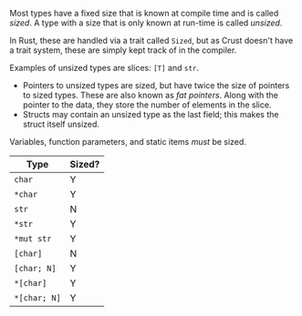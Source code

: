Most types have a fixed size that is known at compile time and is called _sized_. A type with a size that is only known at run-time is called _unsized_.

In Rust, these are handled via a trait called `Sized`, but as Crust doesn't have a trait system, these are simply kept track of in the compiler.

Examples of unsized types are slices: `[T]` and `str`. 

- Pointers to unsized types are sized, but have twice the size of pointers to sized types. These are also known as _fat pointers_. Along with the pointer to the data, they store the number of elements in the slice.
- Structs may contain an unsized type as the last field; this makes the struct itself unsized.

Variables, function parameters, and static items _must_ be sized.

|Type|Sized?|
|-|-|
|`char`|Y|
|`*char`|Y|
|`str`|N|
|`*str`|Y|
|`*mut str`|Y|
|`[char]`|N|
|`[char; N]`|Y|
|`*[char]`|Y|
|`*[char; N]`|Y|

